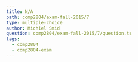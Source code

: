 ```yaml
---
title: N/A
path: comp2804/exam-fall-2015/7
type: multiple-choice
author: Michiel Smid
question: comp2804/exam-fall-2015/7/question.ts
tags:
  - comp2804
  - comp2804-exam
---
```


